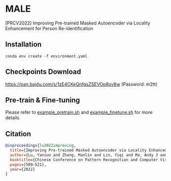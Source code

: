 # MALE
[PRCV2022] Improving Pre-trained Masked Autoencoder via Locality Enhancement for Person Re-identification

## Installation
```shell
conda env create -f environment.yaml
```

## Checkpoints Download
https://pan.baidu.com/s/1zE4CKeQnfqsZSEVOp8ov8w (Password: m2tt)

## Pre-train & Fine-tuning
Please refer to [example_pretrain.sh](./example_pretrain.sh) and [example_finetune.sh](./example_finetune.sh) for more details.

## Citation
```bibtex
@inproceedings{lu2022improving,
  title={Improving Pre-trained Masked Autoencoder via Locality Enhancement for Person Re-identification},
  author={Lu, Yanzuo and Zhang, Manlin and Lin, Yiqi and Ma, Andy J and Xie, Xiaohua and Lai, Jianhuang},
  booktitle={Chinese Conference on Pattern Recognition and Computer Vision (PRCV)},
  pages={509-521},
  year={2022}
}
```